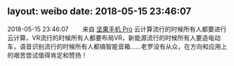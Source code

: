 layout: weibo
date: 2018-05-15 23:46:07
---
2018-05-15 23:46:07  &nbsp;&nbsp;&nbsp;&nbsp;&nbsp;&nbsp; 来自 <a href="http://app.weibo.com/t/feed/Z4AgP" rel="nofollow">坚果手机 Pro</a>
云计算流行的时候所有人都要进行云计算，VR流行的时候所有人都要布局VR，新能源流行的时候所有人要造电动车，语音识别流行的时候所有人都搞智能音箱……老罗没有从众，在方向和应用上的艰苦尝试值得肯定和赞扬！ ​​​
